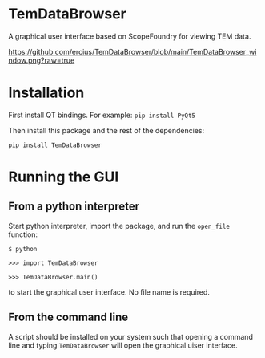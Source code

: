 # TemDataBrowser
A graphical user interface based on ScopeFoundry for viewing TEM data.

https://github.com/ercius/TemDataBrowser/blob/main/TemDataBrowser_window.png?raw=true

# Installation
First install QT bindings. For example:
`pip install PyQt5`

Then install this package and the rest of the dependencies:

`pip install TemDataBrowser`

# Running the GUI

## From a python interpreter
Start python interpreter, import the package, and run the `open_file` function:

`$ python`

`>>> import TemDataBrowser`

`>>> TemDataBrowser.main()`

to start the graphical user interface. No file name is required.

## From the command line

A script should be installed on your system such that opening a command line
and typing `TemDataBrowser` will open the graphical uiser interface.
